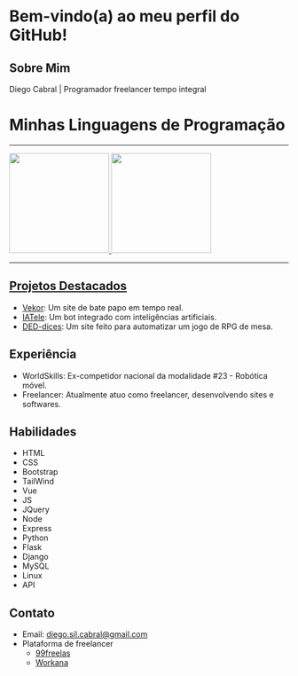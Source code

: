 # Bem-vindo(a) ao meu perfil do GitHub!

## Sobre Mim

Diego Cabral | Programador freelancer tempo integral

# Minhas Linguagens de Programação
<hr>
<div>
  <a href="https://github.com/m-eleoterio">
  <img height="180em" src="https://github-readme-stats.vercel.app/api?username=Dalistor&show_icons=true&theme=radical&include_all_commits=true&count_private=true&hide_border=true"/>
  <img height="180em" src="https://github-readme-stats.vercel.app/api/top-langs/?username=Dalistor&layout=compact&langs_count=8&hide_border=true&theme=radical&include_all_commits=true&count_private=true"/>
</div>
<hr>

## Projetos Destacados

- [Vekor](https://github.com/Dalistor/Vekor.git): Um site de bate papo em tempo real.
- [IATele](https://github.com/Dalistor/Pench.git): Um bot integrado com inteligências artificiais.
- [DED-dices](https://deddices.pythonanywhere.com): Um site feito para automatizar um jogo de RPG de mesa.

## Experiência

- WorldSkills: Ex-competidor nacional da modalidade #23 - Robótica móvel.
- Freelancer: Atualmente atuo como freelancer, desenvolvendo sites e softwares.

## Habilidades

- HTML
- CSS
- Bootstrap
- TailWind
- Vue
- JS
- JQuery
- Node
- Express
- Python
- Flask
- Django
- MySQL
- Linux
- API

## Contato

- Email: diego.sil.cabral@gmail.com
- Plataforma de freelancer
    * [99freelas](https://github.com/Dalistor/Vekor.git)
    * [Workana](https://www.workana.com/freelancer/9773b02ae1caa190d8552ebddfb5da37)
